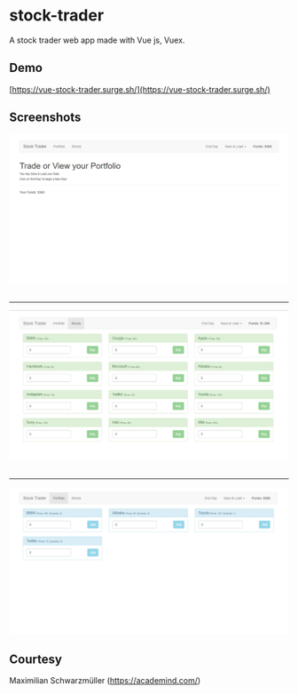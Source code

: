 # stock-trader

A stock trader web app made with Vue js, Vuex.

## Demo
[https://vue-stock-trader.surge.sh/](https://vue-stock-trader.surge.sh/)

## Screenshots
![alt text](https://raw.githubusercontent.com/arifszn/stock-trader/master/public/assets/Screenshot(01).jpg)
<br />
<br />

***
![alt text](https://raw.githubusercontent.com/arifszn/stock-trader/master/public/assets/Screenshot(02).jpg)
<br />
<br />

***
![alt text](https://raw.githubusercontent.com/arifszn/stock-trader/master/public/assets/Screenshot(03).jpg)

## Courtesy
Maximilian Schwarzmüller (https://academind.com/)

